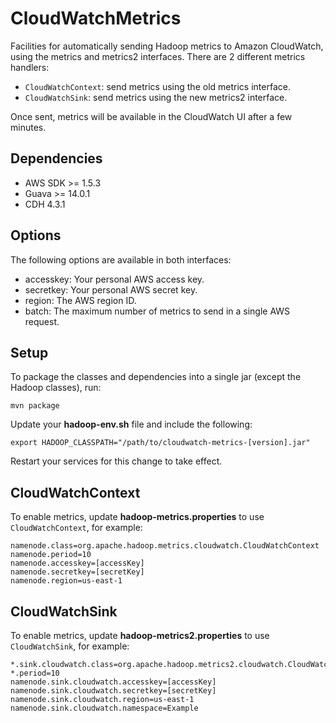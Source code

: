 CloudWatchMetrics
=================

Facilities for automatically sending Hadoop metrics to Amazon CloudWatch, using the metrics and metrics2 interfaces.
There are 2 different metrics handlers:

 - `CloudWatchContext`: send metrics using the old metrics interface.
 - `CloudWatchSink`: send metrics using the new metrics2 interface.

Once sent, metrics will be available in the CloudWatch UI after a few minutes.

Dependencies
------------

 - AWS SDK >= 1.5.3
 - Guava >= 14.0.1
 - CDH 4.3.1

Options
-------

The following options are available in both interfaces:

 - accesskey: Your personal AWS access key.
 - secretkey: Your personal AWS secret key.
 - region: The AWS region ID.
 - batch: The maximum number of metrics to send in a single AWS request.

Setup
-----

To package the classes and dependencies into a single jar (except the Hadoop classes), run:

    mvn package

Update your **hadoop-env.sh** file and include the following:

    export HADOOP_CLASSPATH="/path/to/cloudwatch-metrics-[version].jar"

Restart your services for this change to take effect.

CloudWatchContext
-----------------

To enable metrics, update **hadoop-metrics.properties** to use `CloudWatchContext`, for example:

    namenode.class=org.apache.hadoop.metrics.cloudwatch.CloudWatchContext
    namenode.period=10
    namenode.accesskey=[accessKey]
    namenode.secretkey=[secretKey]
    namenode.region=us-east-1

CloudWatchSink
--------------

To enable metrics, update **hadoop-metrics2.properties** to use `CloudWatchSink`, for example:

    *.sink.cloudwatch.class=org.apache.hadoop.metrics2.cloudwatch.CloudWatchSink
    *.period=10
    namenode.sink.cloudwatch.accesskey=[accessKey]
    namenode.sink.cloudwatch.secretkey=[secretKey]
    namenode.sink.cloudwatch.region=us-east-1
    namenode.sink.cloudwatch.namespace=Example
